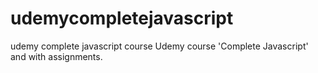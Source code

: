 # udemycompletejavascript
udemy complete javascript course
Udemy course 'Complete Javascript' and with assignments.
